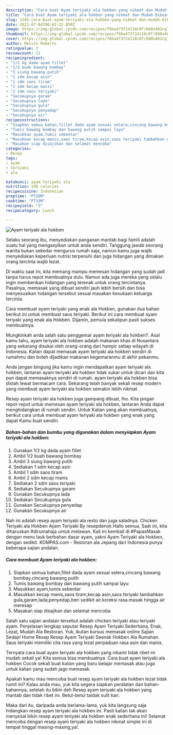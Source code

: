```yaml
---
description: "Cara buat Ayam teriyaki ala hokben yang nikmat dan Mudah Dibuat"
title: "Cara buat Ayam teriyaki ala hokben yang nikmat dan Mudah Dibuat"
slug: 1245-cara-buat-ayam-teriyaki-ala-hokben-yang-nikmat-dan-mudah-dibuat
date: 2021-07-04T06:02:22.850Z
image: https://img-global.cpcdn.com/recipes/f6ba473f24118c0f/680x482cq70/ayam-teriyaki-ala-hokben-foto-resep-utama.jpg
thumbnail: https://img-global.cpcdn.com/recipes/f6ba473f24118c0f/680x482cq70/ayam-teriyaki-ala-hokben-foto-resep-utama.jpg
cover: https://img-global.cpcdn.com/recipes/f6ba473f24118c0f/680x482cq70/ayam-teriyaki-ala-hokben-foto-resep-utama.jpg
author: Melvin Roberts
ratingvalue: 3
reviewcount: 12
recipeingredient:
- "1/2 kg dada ayam fillet"
- "1/2 buah bawang bombay"
- "3 siung bawang putih"
- "1 sdm kecap asin"
- "1 sdm saos tiram"
- "2 sdm kecap manis"
- "2 sdm saos teriyaki"
- "Secukupnya garam"
- "Secukupnya lada"
- "Secukupnya gula"
- "Secukupnya penyedap"
- "Secukupnya air"
recipeinstructions:
- "Siapkan semua bahan,fillet dada ayam sesuai selera,cincang bawang bombay,cincang bawang putih"
- "Tumis bawang bombay dan bawang putih sampai layu"
- "Masukkan ayam,tumis sebentar"
- "Masukkan kecap manis,saos tiram,kecap asin,saos teriyaki tambahkan gula,garam,lada,penyedap,beri sedikit air.koreksi rasa.masak hingga air meresap"
- "Masakan siap disajikan dan selamat mencoba"
categories:
- Resep
tags:
- ayam
- teriyaki
- ala

katakunci: ayam teriyaki ala 
nutrition: 240 calories
recipecuisine: Indonesian
preptime: "PT26M"
cooktime: "PT33M"
recipeyield: "3"
recipecategory: Lunch

---
```



![Ayam teriyaki ala hokben](https://img-global.cpcdn.com/recipes/f6ba473f24118c0f/680x482cq70/ayam-teriyaki-ala-hokben-foto-resep-utama.jpg)

Selaku seorang ibu, menyediakan panganan mantab bagi famili adalah suatu hal yang mengasyikan untuk anda sendiri. Tanggung jawab seorang  wanita bukan sekedar mengurus rumah saja, namun kamu juga wajib menyediakan keperluan nutrisi terpenuhi dan juga hidangan yang dimakan orang tercinta wajib lezat.

Di waktu  saat ini, kita memang mampu memesan hidangan yang sudah jadi tanpa harus repot membuatnya dulu. Namun ada juga mereka yang selalu ingin memberikan hidangan yang terenak untuk orang tercintanya. Pasalnya, memasak yang dibuat sendiri jauh lebih bersih dan bisa menyesuaikan hidangan tersebut sesuai masakan kesukaan keluarga tercinta. 

Cara membuat ayam teriyaki yang enak ala Hokben, gunakan dua bahan berikut ini untuk membuat saus teriyaki. Berikut ini cara membuat ayam teriyaki yang enak ala Hokben. Dijamin, pemula sekalipun pasti sukses membuatnya.

Mungkinkah anda salah satu penggemar ayam teriyaki ala hokben?. Asal kamu tahu, ayam teriyaki ala hokben adalah makanan khas di Nusantara yang sekarang disukai oleh orang-orang dari hampir setiap wilayah di Indonesia. Kalian dapat memasak ayam teriyaki ala hokben sendiri di rumahmu dan boleh dijadikan makanan kegemaranmu di akhir pekanmu.

Anda jangan bingung jika kamu ingin mendapatkan ayam teriyaki ala hokben, lantaran ayam teriyaki ala hokben tidak sukar untuk dicari dan kita pun dapat memasaknya sendiri di rumah. ayam teriyaki ala hokben bisa diolah lewat bermacam cara. Sekarang telah banyak sekali resep modern yang membuat ayam teriyaki ala hokben semakin lebih nikmat.

Resep ayam teriyaki ala hokben juga gampang dibuat, lho. Kita jangan repot-repot untuk memesan ayam teriyaki ala hokben, lantaran Anda dapat menghidangkan di rumah sendiri. Untuk Kalian yang akan membuatnya, berikut cara untuk membuat ayam teriyaki ala hokben yang enak yang dapat Kamu buat sendiri.

<!--inarticleads1-->

##### Bahan-bahan dan bumbu yang digunakan dalam menyiapkan Ayam teriyaki ala hokben:

1. Gunakan 1/2 kg dada ayam fillet
1. Ambil 1/2 buah bawang bombay
1. Ambil 3 siung bawang putih
1. Sediakan 1 sdm kecap asin
1. Ambil 1 sdm saos tiram
1. Ambil 2 sdm kecap manis
1. Sediakan 2 sdm saos teriyaki
1. Sediakan Secukupnya garam
1. Gunakan Secukupnya lada
1. Sediakan Secukupnya gula
1. Gunakan Secukupnya penyedap
1. Gunakan Secukupnya air


Nah ini adalah resep ayam teriyaki ala resto dan juga saladnya. Chicken Teriyaki ala Hokben Ayam Teriyaki By resepdenok Hallo semua, Saat ini, kita diharuskan #dirumahaja untuk melawan. Kali ini kembali di #PapasMasak dengan menu lauk berbahan dasar ayam, yakni Ayam Teriyaki ala Hokben, dengan sedikit. KOMPAS.com - Restoran ala Jepang dari Indonesia punya beberapa sajian andalan. 

<!--inarticleads2-->

##### Cara membuat Ayam teriyaki ala hokben:

1. Siapkan semua bahan,fillet dada ayam sesuai selera,cincang bawang bombay,cincang bawang putih
1. Tumis bawang bombay dan bawang putih sampai layu
1. Masukkan ayam,tumis sebentar
1. Masukkan kecap manis,saos tiram,kecap asin,saos teriyaki tambahkan gula,garam,lada,penyedap,beri sedikit air.koreksi rasa.masak hingga air meresap
1. Masakan siap disajikan dan selamat mencoba


Salah satu sajian andalan tersebut adalah chicken teriyaki atau teriyaki ayam. Penjelasan lengkap seputar Resep Ayam Teriyaki Sederhana, Enak, Lezat, Mudah Ala Restoran. Yuk, ikutan kursus memasak online Sajian Sedap! Home Resep Resep Ayam Teriyaki Seenak Hokben Ala Rumahan. Saus teriyaki memiliki cita rasa yang lezat perpaduan rasa asin dan manis. 

Ternyata cara buat ayam teriyaki ala hokben yang nikamt tidak ribet ini mudah sekali ya! Kita semua bisa membuatnya. Cara buat ayam teriyaki ala hokben Cocok sekali buat kalian yang baru belajar memasak atau juga untuk kalian yang sudah jago memasak.

Apakah kamu mau mencoba buat resep ayam teriyaki ala hokben lezat tidak rumit ini? Kalau anda mau, yuk kita segera siapkan peralatan dan bahan-bahannya, setelah itu bikin deh Resep ayam teriyaki ala hokben yang mantab dan tidak ribet ini. Betul-betul taidak sulit kan. 

Maka dari itu, daripada anda berlama-lama, yuk kita langsung saja hidangkan resep ayam teriyaki ala hokben ini. Pasti kalian tak akan menyesal bikin resep ayam teriyaki ala hokben enak sederhana ini! Selamat mencoba dengan resep ayam teriyaki ala hokben nikmat simple ini di tempat tinggal masing-masing,ya!.

